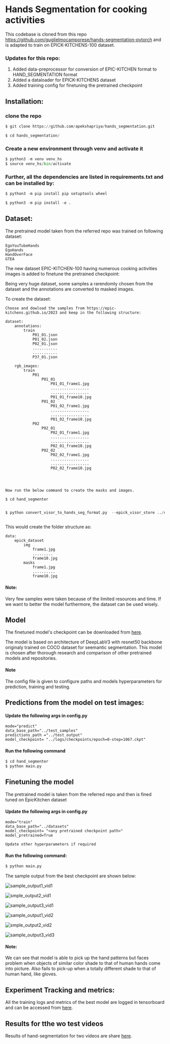 # Hands Segmentation for cooking activities

This codebase is cloned from this repo https://github.com/guglielmocamporese/hands-segmentation-pytorch and is adapted to train on EPICK-KITCHENS-100 dataset.



### Updates for this repo:


1. Added data-preprocessor for conversion of EPIC-KITCHEN format to HAND_SEGMENTATION format
2. Added a dataloader for EPICK-KITCHENS dataset 
3. Added training config for finetuning the pretrained checkpoint


## Installation:

### clone the repo
```python
$ git clone https://github.com/apekshapriya/hands_segmentation.git 

$ cd hands_segmentation/
```

### Create a new environment through venv and activate it

``` python
$ python3 -m venv venv_hs
$ source venv_hs/bin/activate
``` 

### Further, all the dependencies are listed in requirements.txt and can be installed by:

``` python
$ python3 -m pip install pip setuptools wheel

$ python3 -m pip install -e .
```

## Dataset:
 
The pretrained model taken from the referred repo was trained on following dataset:

    EgoYouTubeHands
    EgoHands
    HandOverFace
    GTEA

The new dataset EPIC-KITCHEN-100 having numerous cooking activities images is added to finetune the pretrained checkpoint:
    
 

Being very huge dataset, some samples a rarendomly chosen from the dataset and the annotations are converted to masked images.

To create the dataset:

    Choose and dowload the samples from https://epic-kitchens.github.io/2023 and keep in the following structure:
    
    dataset:
        annotations:
            train
                P01_01.json
                P01_02.json
                P02_01.json
                ...........
                ...........
                P37_01.json

        rgb_images:
            train
                P01
                    P01_01
                        P01_01_frame1.jpg
                        .................
                        .................
                        P01_01_frame10.jpg
                    P01_02
                        P01_02_frame1.jpg
                        .................
                        .................
                        P01_02_frame10.jpg
                P02
                    P02_01
                        P02_01_frame1.jpg
                        .................
                        .................
                        P02_01_frame10.jpg
                    P02_02
                        P02_02_frame1.jpg
                        .................
                        .................
                        P02_02_frame10.jpg
            
            


    Now run the below command to create the masks and images.

    $ cd hand_segmenter

```python

$ python convert_visor_to_hands_seg_format.py  --epick_visor_store ../dataset  --num 1  --copy_img  --split train --mode handonly  --unzip_img
    
```
This would create the folder structure as:
    
    data:
        epick_dataset
            img 
                frame1.jpg
                .........
                frame10.jpg
            masks
                frame1.jpg
                ..........
                frame10.jpg


#### Note: 

Very few samples were taken because of the limited resources and time. If we want to better the model furthermore, the dataset can be used wisely.

## Model


The finetuned model's checkpoint can be downloaded from [here](https://drive.google.com/drive/folders/1JOtbVFlDaT3o7zouKz47j-fND0DmQvcz?usp=sharing).


The model is based on architecture of DeepLabV3 with resnet50 backbone originaly trained on COCO dataset for seemantic segmentation. This model is chosen after thorough research and comparison of other pretrained models and repositories.


#### Note
The config file is given to configure paths and models hyperparameters for prediction, training and testing.

## Predictions from the model on test images:

#### Update the following args in config.py

    mode="predict"
    data_base_path="../test_samples"
    predictions_path ="../test_output"
    model_checkpoint= "../logs/checkpoints/epoch=0-step=1067.ckpt"

#### Run the following command

```python
$ cd hand_segmenter
$ python main.py 

```

## Finetuning the model

The pretrained model is taken from the referred repo and then is fined tuned on EpicKitchen dataset

#### Update the following args in config.py

    mode="train"
    data_base_path="../datasets"
    model_checkpoint= "<any pretrained checkpoint path>"
    model_pretrained=True

    Update other hyperparameters if required

#### Run the following command:

```python
$ python main.py 
```


The sample output from the best checkpoint are shown below:



![sample_output1_vid1](https://github.com/apekshapriya/hands_segmentation/blob/master/test_output/sample_video1_img_0011.png)


![smple_output2_vid1](https://github.com/apekshapriya/hands_segmentation/blob/master/test_output/sample_video1_img_0013.png)

![sample_output3_vid1](https://github.com/apekshapriya/hands_segmentation/blob/master/test_output/sample_video1_img_0132.png)

![sample_output1_vid2](https://github.com/apekshapriya/hands_segmentation/blob/master/test_output/sample_video2_img_0153.png)


![smple_output2_vid2](https://github.com/apekshapriya/hands_segmentation/blob/master/test_output/sample_video2_img_0267.png)

![sample_output3_vid3](https://github.com/apekshapriya/hands_segmentation/blob/master/test_output/sample_video2_img_0352.png)




#### Note:

We can see that model is able to pick up the hand patterns but faces problem when objects of similar color shade to that of human hands come into picture. Also fails to pick-up when a totally different shade to that of human hand, like gloves.


## Experiment Tracking and metrics:

All the training logs and metrics of the best model are logged in tensorboard and can be accessed from [here](https://drive.google.com/drive/folders/1JOtbVFlDaT3o7zouKz47j-fND0DmQvcz?usp=sharing).



## Results for tthe wo test videos

Results of hand-segmentation for two videos are share [here](https://drive.google.com/drive/folders/1V-m2WzqGvPoUXh4KOF_k05fxlT-07oCM?usp=sharing).